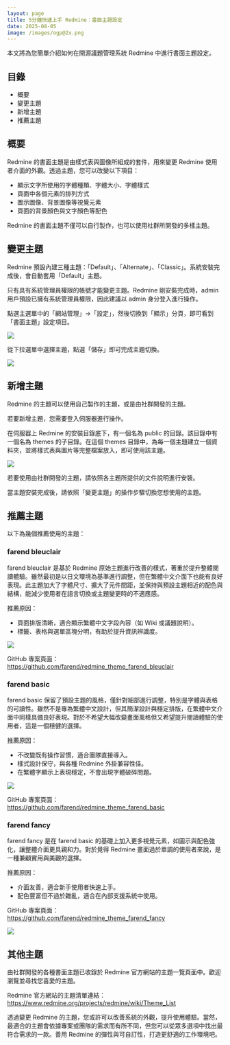 ```yaml
---
layout: page
title: 5分鐘快速上手 Redmine：書面主題設定
date: 2025-08-05
image: /images/ogp@2x.png
---
```


本文將為您簡單介紹如何在開源議題管理系統 Redmine 中進行書面主題設定。

## 目錄

- 概要
- 變更主題
- 新增主題
- 推薦主題

## 概要

Redmine 的書面主題是由樣式表與圖像所組成的套件，用來變更 Redmine 使用者介面的外觀。透過主題，您可以改變以下項目：

- 顯示文字所使用的字體種類、字體大小、字體樣式
- 頁面中各個元素的排列方式
- 圖示圖像、背景圖像等視覺元素
- 頁面的背景顏色與文字顏色等配色

Redmine 的書面主題不僅可以自行製作，也可以使用社群所開發的多樣主題。

## 變更主題

Redmine 預設內建三種主題：「Default」、「Alternate」、「Classic」。系統安裝完成後，會自動套用「Default」主題。

只有具有系統管理員權限的帳號才能變更主題。Redmine 剛安裝完成時，admin 用戶預設已擁有系統管理員權限，因此建議以 admin 身分登入進行操作。

點選主選單中的「網站管理」→「設定」，然後切換到「顯示」分頁，即可看到「書面主題」設定項目。

![](images/theme-01@2x.png)

從下拉選單中選擇主題，點選「儲存」即可完成主題切換。

![](images/theme-02@2x.png)

## 新增主題

Redmine 的主題可以使用自己製作的主題，或是由社群開發的主題。

若要新增主題，您需要登入伺服器進行操作。

在伺服器上 Redmine 的安裝目錄底下，有一個名為 public 的目錄。該目錄中有一個名為 themes 的子目錄。在這個 themes 目錄中，為每一個主題建立一個資料夾，並將樣式表與圖片等完整檔案放入，即可使用該主題。

![](images/theme-03@2x.png)

若要使用由社群開發的主題，請依照各主題所提供的文件說明進行安裝。

當主題安裝完成後，請依照「變更主題」的操作步驟切換您想使用的主題。

## 推薦主題

以下為幾個推薦使用的主題：

### farend bleuclair

farend bleuclair 是基於 Redmine 原始主題進行改善的樣式，著重於提升整體閱讀體驗。雖然最初是以日文環境為基準進行調整，但在繁體中文介面下也能有良好表現。此主題加大了字體尺寸、擴大了元件間距，並保持與預設主題相近的配色與結構，能減少使用者在語言切換或主題變更時的不適應感。

推薦原因：

- 頁面排版清晰，適合顯示繁體中文字段內容（如 Wiki 或議題說明）。
- 標籤、表格與選單區塊分明，有助於提升資訊辨識度。

![](images/theme-04@2x.png)

GitHub 專案頁面：  
<https://github.com/farend/redmine_theme_farend_bleuclair>

### farend basic

farend basic 保留了預設主題的風格，僅針對細部進行調整，特別是字體與表格的可讀性。雖然不是專為繁體中文設計，但其簡潔設計與穩定排版，在繁體中文介面中同樣具備良好表現。對於不希望大幅改變畫面風格但又希望提升閱讀體驗的使用者，這是一個穩健的選擇。

推薦原因：

- 不改變既有操作習慣，適合團隊直接導入。
- 樣式設計保守，與各種 Redmine 外掛兼容性佳。
- 在繁體字顯示上表現穩定，不會出現字體破碎問題。

![](images/theme-05@2x.png)

GitHub 專案頁面：  
<https://github.com/farend/redmine_theme_farend_basic>

### farend fancy

farend fancy 是在 farend basic 的基礎上加入更多視覺元素，如圖示與配色強化，讓整體介面更具親和力。對於覺得 Redmine 畫面過於單調的使用者來說，是一種兼顧實用與美觀的選擇。

推薦原因：

- 介面友善，適合新手使用者快速上手。
- 配色豐富但不過於雜亂，適合在內部支援系統中使用。

GitHub 專案頁面：  
<https://github.com/farend/redmine_theme_farend_fancy>

![](images/theme-06@2x.png)

## 其他主題

由社群開發的各種書面主題已收錄於 Redmine 官方網站的主題一覽頁面中。歡迎瀏覽並尋找您喜愛的主題。

Redmine 官方網站的主題清單連結：<https://www.redmine.org/projects/redmine/wiki/Theme_List>

透過變更 Redmine 的主題，您或許可以改善系統的外觀，提升使用體驗。當然，最適合的主題會依據專案或團隊的需求而有所不同，但您可以從眾多選項中找出最符合需求的一款。善用 Redmine 的彈性與可自訂性，打造更舒適的工作環境吧。